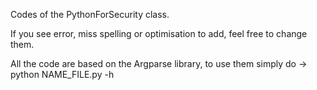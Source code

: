 Codes of the PythonForSecurity class.

If you see error, miss spelling or optimisation to add, feel free to change them.

All the code are based on the Argparse library, to use them simply do -> python NAME_FILE.py -h
